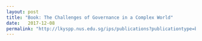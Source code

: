 ```yaml
---
layout: post
title: "Book: The Challenges of Governance in a Complex World"
date:   2017-12-08
permalink: "http://lkyspp.nus.edu.sg/ips/publications?publicationtype=books&year=2017"
---
```

